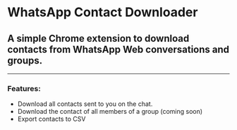 # WhatsApp Contact Downloader

## A simple Chrome extension to download contacts from WhatsApp Web conversations and groups.

---

### Features:

-   Download all contacts sent to you on the chat.
-   Download the contact of all members of a group (coming soon)
-   Export contacts to CSV
